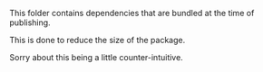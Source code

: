 This folder contains dependencies that are bundled at the time of publishing.

This is done to reduce the size of the package.

Sorry about this being a little counter-intuitive.
